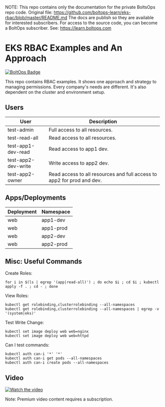 <!-- note marker start -->
NOTE: This repo contains only the documentation for the private BoltsOps repo code.
Original file: https://github.com/boltops-learn/eks-rbac/blob/master/README.md
The docs are publish so they are available for interested subscribers.
For access to the source code, you can become a BoltOps subscriber.
See: https://learn.boltops.com

<!-- note marker end -->

# EKS RBAC Examples and An Approach

[![BoltOps Badge](https://img.boltops.com/boltops/badges/boltops-badge.png)](https://www.boltops.com)

This repo contains RBAC examples. It shows one approach and strategy to managing permissions. Every company's needs are different. It's also dependent on the cluster and environment setup.

## Users

User | Description
---|---
test-admin | Full access to all resources.
test-read-all | Read access to all resources.
test-app1-dev-read | Read access to app1 dev.
test-app2-dev-write | Write access to app2 dev.
test-app2-owner | Read access to all resources and full access to app2 for prod and dev.

## Apps/Deployments

Deployment | Namespace
---|---
web | app1-dev
web | app1-prod
web | app2-dev
web | app2-prod

## Misc: Useful Commands

Create Roles:

    for i in $(ls | egrep '(app|read-all)') ; do echo $i ; cd $i ; kubectl apply -f . ; cd - ; done

View Roles:

    kubectl get rolebinding,clusterrolebinding --all-namespaces
    kubectl get rolebinding,clusterrolebinding --all-namespaces | egrep -v '(system|eks)'

Test Write Change:

    kubectl set image deploy web web=nginx
    kubectl set image deploy web web=httpd

Can I test commands:

    kubectl auth can-i '*' '*'
    kubectl auth can-i get pods --all-namespaces
    kubectl auth can-i create pods --all-namespaces

## Video

[![Watch the video](https://uploads-learn.boltops.com/ryjfu8f98s6y0z31mo8d0q89fdgb)](https://learn.boltops.com/courses/aws-eks/lessons/eks-rbac-an-approach-and-strategy-with-examples)

Note: Premium video content requires a subscription.
